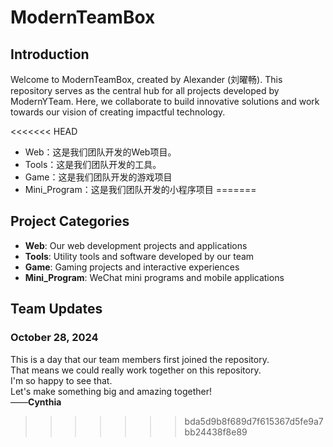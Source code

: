# ModernTeamBox

## Introduction
Welcome to ModernTeamBox, created by Alexander (刘曜畅). This repository serves as the central hub for all projects developed by ModernYTeam. Here, we collaborate to build innovative solutions and work towards our vision of creating impactful technology.

<<<<<<< HEAD
- Web：这是我们团队开发的Web项目。
- Tools：这是我们团队开发的工具。
- Game：这是我们团队开发的游戏项目
- Mini_Program：这是我们团队开发的小程序项目
=======
## Project Categories

- **Web**: Our web development projects and applications
- **Tools**: Utility tools and software developed by our team
- **Game**: Gaming projects and interactive experiences
- **Mini_Program**: WeChat mini programs and mobile applications

## Team Updates

### October 28, 2024
This is a day that our team members first joined the repository.  
That means we could really work together on this repository.  
I'm so happy to see that.  
Let's make something big and amazing together!  
                                                                        ——**Cynthia**  
>>>>>>> bda5d9b8f689d7f615367d5fe9a7bb24438f8e89
